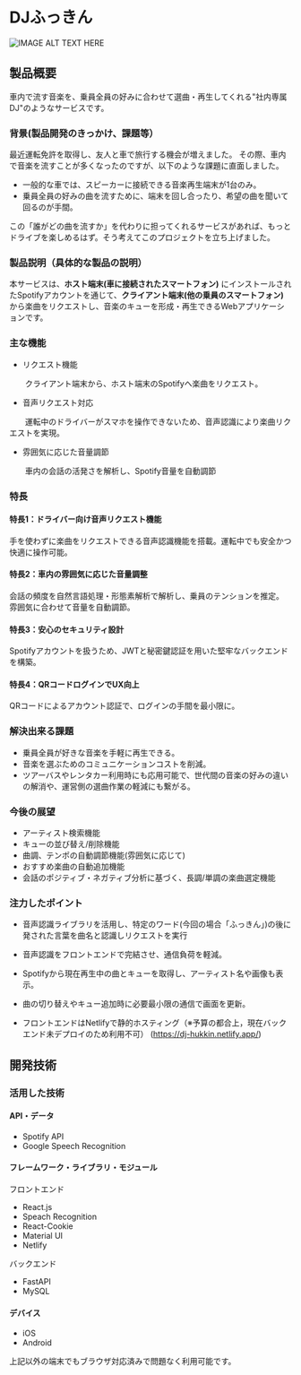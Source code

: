# DJふっきん

![IMAGE ALT TEXT HERE](DJ-hukkin.png)


## 製品概要

車内で流す音楽を、乗員全員の好みに合わせて選曲・再生してくれる"社内専属DJ"のようなサービスです。

### 背景(製品開発のきっかけ、課題等）

最近運転免許を取得し、友人と車で旅行する機会が増えました。
その際、車内で音楽を流すことが多くなったのですが、以下のような課題に直面しました。

* 一般的な車では、スピーカーに接続できる音楽再生端末が1台のみ。
* 乗員全員の好みの曲を流すために、端末を回し合ったり、希望の曲を聞いて回るのが手間。

この「誰がどの曲を流すか」を代わりに担ってくれるサービスがあれば、もっとドライブを楽しめるはず。そう考えてこのプロジェクトを立ち上げました。

### 製品説明（具体的な製品の説明）

本サービスは、**ホスト端末(車に接続されたスマートフォン)** にインストールされたSpotifyアカウントを通じて、**クライアント端末(他の乗員のスマートフォン)** から楽曲をリクエストし、音楽のキューを形成・再生できるWebアプリケーションです。

### 主な機能

* リクエスト機能
  
　　クライアント端末から、ホスト端末のSpotifyへ楽曲をリクエスト。

* 音声リクエスト対応
  
　　運転中のドライバーがスマホを操作できないため、音声認識により楽曲リクエストを実現。

* 雰囲気に応じた音量調節
  
　　車内の会話の活発さを解析し、Spotify音量を自動調節

### 特長
#### 特長1：ドライバー向け音声リクエスト機能
手を使わずに楽曲をリクエストできる音声認識機能を搭載。運転中でも安全かつ快適に操作可能。

#### 特長2：車内の雰囲気に応じた音量調整
会話の頻度を自然言語処理・形態素解析で解析し、乗員のテンションを推定。
雰囲気に合わせて音量を自動調節。

#### 特長3：安心のセキュリティ設計
Spotifyアカウントを扱うため、JWTと秘密鍵認証を用いた堅牢なバックエンドを構築。

#### 特長4：QRコードログインでUX向上
QRコードによるアカウント認証で、ログインの手間を最小限に。

### 解決出来る課題

* 乗員全員が好きな音楽を手軽に再生できる。
* 音楽を選ぶためのコミュニケーションコストを削減。
* ツアーバスやレンタカー利用時にも応用可能で、世代間の音楽の好みの違いの解消や、運営側の選曲作業の軽減にも繋がる。

### 今後の展望

* アーティスト検索機能
* キューの並び替え/削除機能
* 曲調、テンポの自動調節機能(雰囲気に応じて)
* おすすめ楽曲の自動追加機能
* 会話のポジティブ・ネガティブ分析に基づく、長調/単調の楽曲選定機能

### 注力したポイント

* 音声認識ライブラリを活用し、特定のワード(今回の場合「ふっきん」)の後に発された言葉を曲名と認識しリクエストを実行
  
* 音声認識をフロントエンドで完結させ、通信負荷を軽減。
  
* Spotifyから現在再生中の曲とキューを取得し、アーティスト名や画像も表示。

* 曲の切り替えやキュー追加時に必要最小限の通信で画面を更新。
  
* フロントエンドはNetlifyで静的ホスティング（※予算の都合上，現在バックエンド未デプロイのため利用不可）
(https://dj-hukkin.netlify.app/)

## 開発技術
### 活用した技術
#### API・データ

* Spotify API
* Google Speech Recognition

#### フレームワーク・ライブラリ・モジュール

フロントエンド
* React.js
* Speach Recognition
* React-Cookie
* Material UI
* Netlify

バックエンド
* FastAPI
* MySQL

#### デバイス

* iOS
* Android

上記以外の端末でもブラウザ対応済みで問題なく利用可能です。
